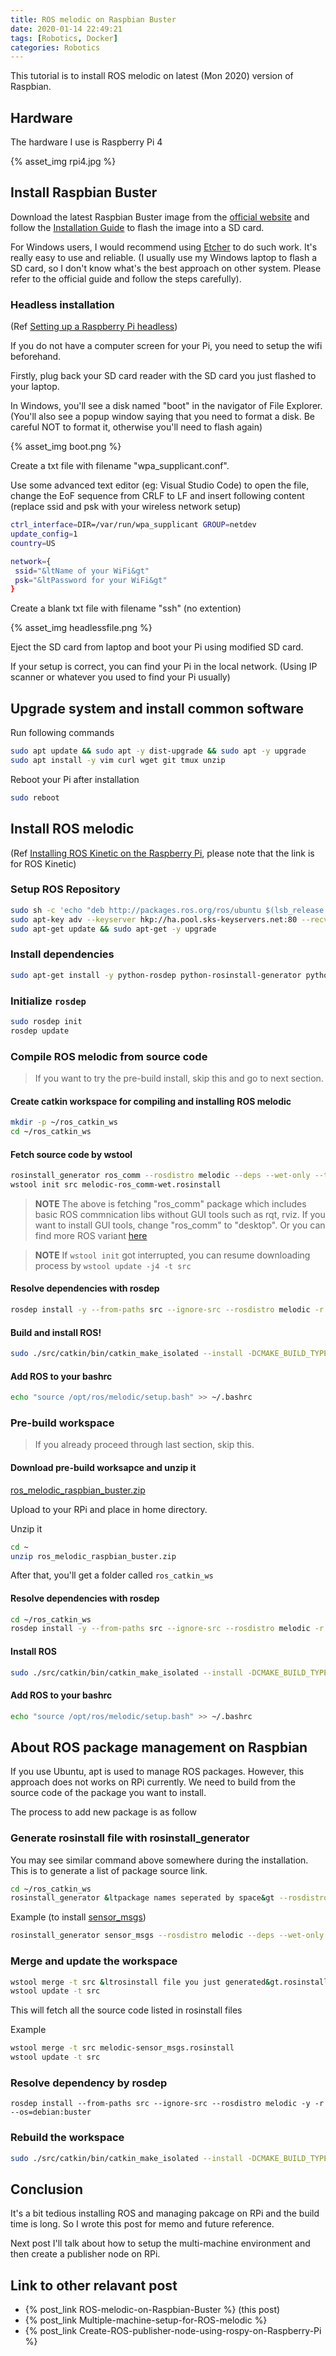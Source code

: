 ```yaml
---
title: ROS melodic on Raspbian Buster
date: 2020-01-14 22:49:21
tags: [Robotics, Docker]
categories: Robotics
---
```


This tutorial is to install ROS melodic on latest (Mon 2020) version of Raspbian.

## Hardware

The hardware I use is Raspberry Pi 4

{% asset_img rpi4.jpg %}

## Install Raspbian Buster

Download the latest Raspbian Buster image from the [official website](https://www.raspberrypi.org/downloads/raspbian/) and follow the [Installation Guide](https://www.raspberrypi.org/documentation/installation/installing-images/README.md) to flash the image into a SD card.

For Windows users, I would recommend using [Etcher](https://www.balena.io/etcher/) to do such work. It's really easy to use and reliable. (I usually use my Windows laptop to flash a SD card, so I don't know what's the best approach on other system. Please refer to the official guide and follow the steps carefully).

### Headless installation
(Ref [Setting up a Raspberry Pi headless](https://www.raspberrypi.org/documentation/configuration/wireless/headless.md))

If you do not have a computer screen for your Pi, you need to setup the wifi beforehand. 

Firstly, plug back your SD card reader with the SD card you just flashed to your laptop.

In Windows, you'll see a disk named "boot" in the navigator of File Explorer. (You'll also see a popup window saying that you need to format a disk. Be careful NOT to format it, otherwise you'll need to flash again)

{% asset_img boot.png %}

Create a txt file with filename "wpa_supplicant.conf".

Use some advanced text editor (eg: Visual Studio Code) to open the file, change the EoF sequence from CRLF to LF and insert following content (replace ssid and psk with your wireless network setup)

```sh
ctrl_interface=DIR=/var/run/wpa_supplicant GROUP=netdev
update_config=1
country=US

network={
 ssid="&ltName of your WiFi&gt"
 psk="&ltPassword for your WiFi&gt"
}
```

Create a blank txt file with filename "ssh" (no extention)

{% asset_img headlessfile.png %}

Eject the SD card from laptop and boot your Pi using modified SD card.

If your setup is correct, you can find your Pi in the local network. (Using IP scanner or whatever you used to find your Pi usually)

## Upgrade system and install common software

Run following commands
```sh
sudo apt update && sudo apt -y dist-upgrade && sudo apt -y upgrade
sudo apt install -y vim curl wget git tmux unzip
```

Reboot your Pi after installation
```sh
sudo reboot
```

## Install ROS melodic
(Ref [Installing ROS Kinetic on the Raspberry Pi](http://wiki.ros.org/ROSberryPi/Installing%20ROS%20Kinetic%20on%20the%20Raspberry%20Pi), please note that the link is for ROS Kinetic)

### Setup ROS Repository

```sh
sudo sh -c 'echo "deb http://packages.ros.org/ros/ubuntu $(lsb_release -sc) main" &gt /etc/apt/sources.list.d/ros-latest.list'
sudo apt-key adv --keyserver hkp://ha.pool.sks-keyservers.net:80 --recv-key C1CF6E31E6BADE8868B172B4F42ED6FBAB17C654
sudo apt-get update && sudo apt-get -y upgrade
```

### Install dependencies

```sh
sudo apt-get install -y python-rosdep python-rosinstall-generator python-wstool python-rosinstall build-essential cmake
```

### Initialize `rosdep`
```sh
sudo rosdep init
rosdep update
```

### Compile ROS melodic from source code
> If you want to try the pre-build install, skip this and go to next section.

#### Create catkin workspace for compiling and installing ROS melodic
```sh
mkdir -p ~/ros_catkin_ws
cd ~/ros_catkin_ws
```

#### Fetch source code by wstool
```sh
rosinstall_generator ros_comm --rosdistro melodic --deps --wet-only --tar &gt melodic-ros_comm-wet.rosinstall
wstool init src melodic-ros_comm-wet.rosinstall
```

> **NOTE**
> The above is fetching "ros_comm" package which includes basic ROS commnication libs without GUI tools such as rqt, rviz. If you want to install GUI tools, change "ros_comm" to "desktop". Or you can find more ROS variant [here](https://www.ros.org/reps/rep-0131.html#variants)

> **NOTE**
> If `wstool init` got interrupted, you can resume downloading process by `wstool update -j4 -t src`

#### Resolve dependencies with rosdep
```sh
rosdep install -y --from-paths src --ignore-src --rosdistro melodic -r --os=debian:buster
```

#### Build and install ROS!
```sh
sudo ./src/catkin/bin/catkin_make_isolated --install -DCMAKE_BUILD_TYPE=Release --install-space /opt/ros/melodic
```

#### Add ROS to your bashrc​
```sh
echo "source /opt/ros/melodic/setup.bash" >> ~/.bashrc
```

### Pre-build workspace

> If you already proceed through last section, skip this.

#### Download pre-build worksapce and unzip it
[ros_melodic_raspbian_buster.zip](https://drive.google.com/open?id=16qR3dG7ebRj2Eq4TAh7yL_DznRKaO37A&authuser=daniel@ccns.ncku.edu.tw&usp=drive_fs)

Upload to your RPi and place in home directory.

Unzip it
```sh
cd ~
unzip ros_melodic_raspbian_buster.zip
```

After that, you'll get a folder called `ros_catkin_ws`

#### Resolve dependencies with rosdep
```sh
cd ~/ros_catkin_ws
rosdep install -y --from-paths src --ignore-src --rosdistro melodic -r --os=debian:buster
```

#### Install ROS
```sh
sudo ./src/catkin/bin/catkin_make_isolated --install -DCMAKE_BUILD_TYPE=Release --install-space /opt/ros/melodic
```

#### Add ROS to your bashrc​
```sh
echo "source /opt/ros/melodic/setup.bash" >> ~/.bashrc
```

## About ROS package management on Raspbian

If you use Ubuntu, apt is used to manage ROS packages. However, this approach does not works on RPi currently. We need to build from the source code of the package you want to install.

The process to add new package is as follow

### Generate rosinstall file with rosinstall_generator

You may see similar command above somewhere during the installation. This is to generate a list of package source link.
```sh
cd ~/ros_catkin_ws
rosinstall_generator &ltpackage names seperated by space&gt --rosdistro melodic --deps --wet-only --tar &gt &ltcustom file name&gt.rosinstall
```

Example (to install [sensor_msgs](http://wiki.ros.org/sensor_msgs))
```sh
rosinstall_generator sensor_msgs --rosdistro melodic --deps --wet-only --tar &gt melodic-sensor_msgs.rosinstall
```

### Merge and update the workspace
```sh
wstool merge -t src &ltrosinstall file you just generated&gt.rosinstall
wstool update -t src
```

This will fetch all the source code listed in rosinstall files

Example
```sh
wstool merge -t src melodic-sensor_msgs.rosinstall
wstool update -t src
```

### Resolve dependency by rosdep
```
rosdep install --from-paths src --ignore-src --rosdistro melodic -y -r --os=debian:buster
```

### Rebuild the workspace
```sh
sudo ./src/catkin/bin/catkin_make_isolated --install -DCMAKE_BUILD_TYPE=Release --install-space /opt/ros/melodic
```

## Conclusion
It's a bit tedious installing ROS and managing pakcage on RPi and the build time is long. So I wrote this post for memo and future reference.

Next post I'll talk about how to setup the multi-machine environment and then create a publisher node on RPi.

## Link to other relavant post
* {% post_link ROS-melodic-on-Raspbian-Buster %} (this post)
* {% post_link Multiple-machine-setup-for-ROS-melodic %}
* {% post_link Create-ROS-publisher-node-using-rospy-on-Raspberry-Pi %}
